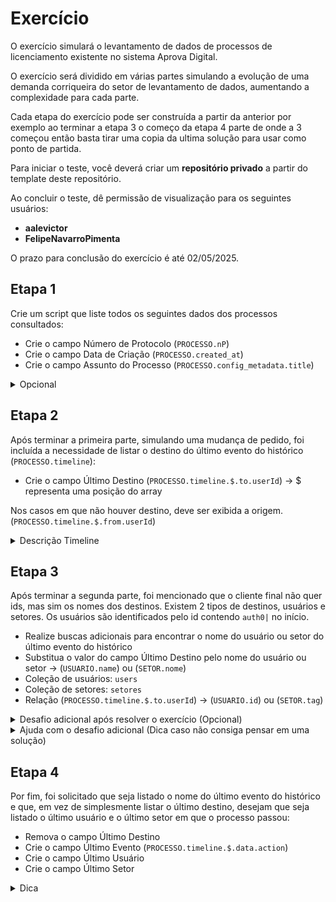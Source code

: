# Exercício

O exercício simulará o levantamento de dados de processos de licenciamento existente no sistema Aprova Digital.

O exercício será dividido em várias partes simulando a evolução de uma demanda corriqueira do setor de levantamento de dados, aumentando a complexidade para cada parte.

Cada etapa do exercício pode ser construída a partir da anterior por exemplo ao terminar a etapa 3 o começo da etapa 4 parte de onde a 3 começou então basta tirar uma copia da ultima solução para usar como ponto de partida.

Para iniciar o teste, você deverá criar um <b>repositório privado</b> a partir do template deste repositório.

Ao concluir o teste, dê permissão de visualização para os seguintes usuários:

- <b>aalevictor</b>
- <b>FelipeNavarroPimenta</b>

O prazo para conclusão do exercício é até 02/05/2025.

## Etapa 1

Crie um script que liste todos os seguintes dados dos processos consultados:

- Crie o campo Número de Protocolo (`PROCESSO.nP`)
- Crie o campo Data de Criação (`PROCESSO.created_at`)
- Crie o campo Assunto do Processo (`PROCESSO.config_metadata.title`)

<details>
  <summary>Opcional</summary>

Salve a o resultado da sua busca em um arquivo:

- Do excel para simular o arquivo que seria entregue ao cliente final.
- JSON para facilitar a leitura durante seus testes.

</details>

## Etapa 2

Após terminar a primeira parte, simulando uma mudança de pedido, foi incluída a necessidade de listar o destino do último evento do histórico (`PROCESSO.timeline`):

- Crie o campo Último Destino (`PROCESSO.timeline.$.to.userId`) -> $ representa uma posição do array

Nos casos em que não houver destino, deve ser exibida a origem. (`PROCESSO.timeline.$.from.userId`)

<details>
  <summary>Descrição Timeline</summary>

O campo `timeline` do processo é um vetor que descreve os eventos que ocorreram com o processo desde sua criação até a conclusão.
Caso o evento não transfira o processo de um lugar para outro, a informação de quem disparou o evento estará no campo `from`. Se o evento transferir o processo de lugar, haverá também um campo `to` que indica o destinatário.
Vale observar que tanto a `origem` quanto o `destinatário` podem ser `usuários` ou `setores`.

</details>

## Etapa 3

Após terminar a segunda parte, foi mencionado que o cliente final não quer ids, mas sim os nomes dos destinos. Existem 2 tipos de destinos, usuários e setores. Os usuários são identificados pelo id contendo `auth0|` no início.

- Realize buscas adicionais para encontrar o nome do usuário ou setor do último evento do histórico
- Substitua o valor do campo Último Destino pelo nome do usuário ou setor -> (`USUARIO.name`) ou (`SETOR.nome`)
- Coleção de usuários: `users`
- Coleção de setores: `setores`
- Relação (`PROCESSO.timeline.$.to.userId`) -> (`USUARIO.id`) ou (`SETOR.tag`)

<details>
  <summary>Desafio adicional após resolver o exercício (Opcional)</summary>

Se você utilizou a seguinte estrutura para resolver o exercício acima:

```javascript
for (let i = 0; i < findResult.length; i++) {
  const processo = findResult[i];
  for (let j = 0; j < processo.timeline.length; j++) {
    const event = processo.timeline[j];
    //...
    const findUserResult = await userCollection.findOne(find);
    //...
  }
}
```

Realizando a chamada no banco para verificar o `usuario` dentro do `for` que itera o timeline ou mesmo o for que itera o `processo`.
Isso pode trazer problemas de lentidão.
Cada processo pode chegar a ter 100 ou mais eventos em seu histórico e o total de processos no sistema passa de 50.000.
Portanto se fossem retornados apenas 1000 processos isso já resultaria num dos piores casos em por volta de 10000 chamadas no banco de dados somente para recuperar os nomes dos setores e usuários assumindo 1 chamada por evento no histórico.

Tente mudar a implementação da sua solução para reduzir a quantidade de chamadas necessárias no banco para concluir o levantamento do relatório.

</details>

<details>
<summary>Ajuda com o desafio adicional (Dica caso não consiga pensar em uma solução)</summary>

Existem várias formas de resolver o problema, porém citarei 2 que já utilizei no passado:

- **Solução 1:**

  - **Pró:** Mais simples de implementar.
  - **Con:** Dependendo do tamanho da coleção a ser consultada, pode ocasionar estouro de memória.
  - **Descrição:** Para que não seja necessário consultar o banco de dados para cada evento, basta que no começo da execução se consulte a coleção inteira e salve em uma variável que será consultada em tempo de execução.
  - **Observação:** Para diminuir as chances de estouro de memória, é importante restringir as informações retornadas a somente o necessário usando o termo `$project` do MongoDB.

- **Solução 2:**
  - **Pró:** Limita a quantidade de memória utilizada à quantidade exata de itens necessários para atender à consulta.
  - **Con:** Implementação mais complexa e realiza pelo menos uma chamada para cada item a ser consultado, o que gera mais consultas que a solução anterior.
  - **Descrição:** Ao invés de trazer a coleção toda no início da execução, cria-se uma lista vazia que irá conter os resultados das buscas. Quando precisar realizar uma consulta, antes de chamar o banco, verifica-se se a resposta já não está na lista. Se estiver na lista, pega-se o valor da lista; caso não exista, realiza-se a chamada ao banco e adiciona-se a resposta da consulta na lista.

</details>

## Etapa 4

Por fim, foi solicitado que seja listado o nome do último evento do histórico e que, em vez de simplesmente listar o último destino, desejam que seja listado o último usuário e o último setor em que o processo passou:

- Remova o campo Último Destino
- Crie o campo Último Evento (`PROCESSO.timeline.$.data.action`)
- Crie o campo Último Usuário
- Crie o campo Último Setor

<details>
  <summary>Dica</summary>

Cuidado com os eventos do histórico. É importante lembrar que cada evento pode ter tanto um destinatário quanto uma origem, e cada um desses pode ser um usuário ou setor. Será necessário percorrer o histórico até que todos os campos sejam preenchidos.

</details>
